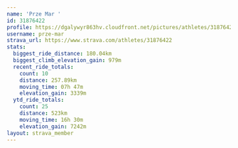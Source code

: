 ```yaml
---
name: 'Prze Mar '
id: 31876422
profile: https://dgalywyr863hv.cloudfront.net/pictures/athletes/31876422/22548952/4/large.jpg
username: prze-mar
strava_url: https://www.strava.com/athletes/31876422
stats:
  biggest_ride_distance: 180.04km
  biggest_climb_elevation_gain: 979m
  recent_ride_totals:
    count: 10
    distance: 257.89km
    moving_time: 07h 47m
    elevation_gain: 3339m
  ytd_ride_totals:
    count: 25
    distance: 523km
    moving_time: 16h 30m
    elevation_gain: 7242m
layout: strava_member
--- 
```

